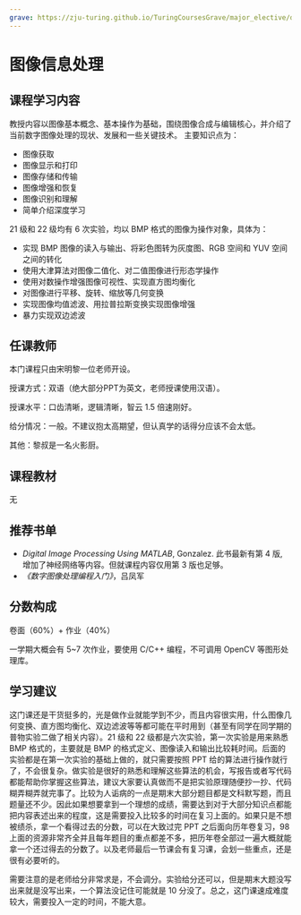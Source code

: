 ```yaml
---
grave: https://zju-turing.github.io/TuringCoursesGrave/major_elective/digital_image_processing/
---
```


# 图像信息处理

## 课程学习内容
教授内容以图像基本概念、基本操作为基础，围绕图像合成与编辑核心，并介绍了当前数字图像处理的现状、发展和一些关键技术。
主要知识点为：

- 图像获取
- 图像显示和打印
- 图像存储和传输
- 图像增强和恢复
- 图像识别和理解
- 简单介绍深度学习

21 级和 22 级均有 6 次实验，均以 BMP 格式的图像为操作对象，具体为：

- 实现 BMP 图像的读入与输出、将彩色图转为灰度图、RGB 空间和 YUV 空间之间的转化
- 使用大津算法对图像二值化、对二值图像进行形态学操作
- 使用对数操作增强图像可视性、实现直方图均衡化
- 对图像进行平移、旋转、缩放等几何变换
- 实现图像均值滤波、用拉普拉斯变换实现图像增强
- 暴力实现双边滤波

## 任课教师
本门课程只由宋明黎一位老师开设。

授课方式：双语（绝大部分PPT为英文，老师授课使用汉语）。

授课水平：口齿清晰，逻辑清晰，智云 1.5 倍速刚好。

给分情况：一般。不建议抱太高期望，但认真学的话得分应该不会太低。

其他：黎叔是一名火影厨。

## 课程教材
无

## 推荐书单
-  *Digital Image Processing Using MATLAB*, Gonzalez. 此书最新有第 4 版, 增加了神经网络等内容。但就课程内容仅用第 3 版也足够。
- *《数字图像处理编程入门》*，吕凤军

## 分数构成
卷面（60%）+ 作业（40%）

一学期大概会有 5~7 次作业，要使用 C/C++ 编程，不可调用 OpenCV 等图形处理库。

## 学习建议
这门课还是干货挺多的，光是做作业就能学到不少，而且内容很实用，什么图像几何变换、直方图均衡化、双边滤波等等都可能在平时用到（甚至有同学在同学期的普物实验二做了相关内容）。21 级和 22 级都是六次实验，第一次实验是用来熟悉 BMP 格式的，主要就是 BMP 的格式定义、图像读入和输出比较耗时间。后面的实验都是在第一次实验的基础上做的，就只需要按照 PPT 给的算法进行操作就行了，不会很复杂。做实验是很好的熟悉和理解这些算法的机会，写报告或者写代码都能帮助你掌握这些算法，建议大家要认真做而不是把实验原理随便抄一抄、代码糊弄糊弄就完事了。比较为人诟病的一点是期末大部分题目都是文科默写题，而且题量还不少。因此如果想要拿到一个理想的成绩，需要达到对于大部分知识点都能把内容表述出来的程度，这是需要投入比较多的时间在复习上面的。如果只是不想被绩杀，拿一个看得过去的分数，可以在大致过完 PPT 之后面向历年卷复习，98 上面的资源非常齐全并且每年题目的重点都差不多，把历年卷全部过一遍大概就能拿一个还过得去的分数了。以及老师最后一节课会有复习课，会划一些重点，还是很有必要听的。

需要注意的是老师给分非常求是，不会调分。实验给分还可以，但是期末大题没写出来就是没写出来，一个算法没记住可能就是 10 分没了。总之，这门课速成难度较大，需要投入一定的时间，不能大意。
